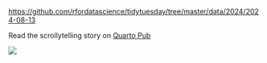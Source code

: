 https://github.com/rfordatascience/tidytuesday/tree/master/data/2024/2024-08-13

Read the scrollytelling story on [Quarto Pub](https://georgios.quarto.pub/a-visual-journey-through-world-exhibitions/)

[<img src="plots/worlds_fairs_scrollcapture.gif">](https://georgios.quarto.pub/a-visual-journey-through-world-exhibitions/)